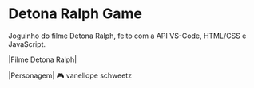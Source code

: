 # Detona Ralph Game

Joguinho do filme Detona Ralph, feito com a API VS-Code, HTML/CSS e JavaScript.

|Filme Detona Ralph|

|Personagem|
🎮 vanellope schweetz
